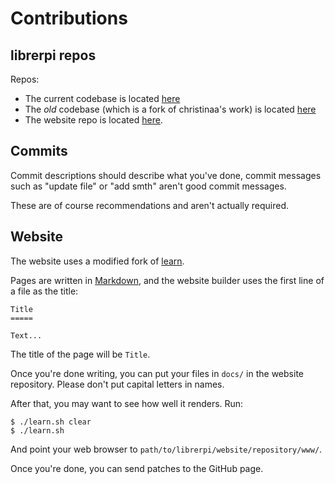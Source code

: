 Contributions
=============

librerpi repos
--------------

Repos:

* The current codebase is located 
  [here](http://github.com/librerpi/lk-overlay)
* The *old* codebase (which is a fork of 
  christinaa's work) is located 
  [here](http://github.com/librerpi/rpi-open-firmware)
* The website repo is located 
  [here](http://github.com/librerpi/librerpi.github.io).

Commits
-------

Commit descriptions should describe what you've done, 
commit messages such as "update file" or "add smth" 
aren't good commit messages.

These are of course recommendations and aren't actually 
required.

Website
-------

The website uses a modified fork of [learn](https://git.vitali64.duckdns.org/utils/learn.git).

Pages are written in [Markdown](https://en.wikipedia.org/wiki/Markdown), and 
the website builder uses the first line of a file as the title:

    Title
    =====

    Text...

The title of the page will be `Title`.

Once you're done writing, you can put your files in `docs/` in the website 
repository. Please don't put capital letters in names.

After that, you may want to see how well it renders. Run:

    $ ./learn.sh clear
    $ ./learn.sh

And point your web browser to `path/to/librerpi/website/repository/www/`.

Once you're done, you can send patches to the GitHub page.

